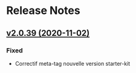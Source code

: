 # Release Notes

## [v2.0.39 (2020-11-02)](https://svn.tigreblanc.fr/presstify-plugins/tb-set/tags/2.0.39...v2.0.39)

### Fixed 

- Correctif meta-tag nouvelle version starter-kit
